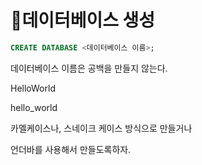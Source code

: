 # 데이터베이스 생성

```sql
CREATE DATABASE <데이터베이스 이름>;
```

데이터베이스 이름은 공백을 만들지 않는다.

HelloWorld

hello\_world

카멜케이스나, 스네이크 케이스 방식으로 만들거나

언더바를 사용해서 만들도록하자.
